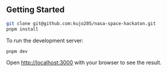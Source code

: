 ## Getting Started
```bash
git clone git@github.com:kujo205/nasa-space-hackaton.git
pnpm install
```

To run the development server:

```bash
pnpm dev
```

Open [http://localhost:3000](http://localhost:3000) with your browser to see the result.

